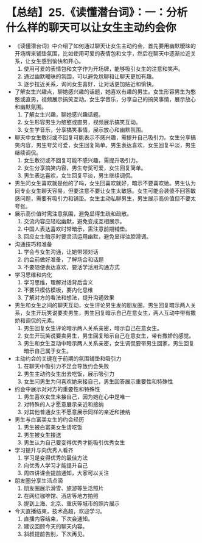 # 【总结】25.《读懂潜台词》：一：分析什么样的聊天可以让女生主动约会你

-   《读懂潜台词》中介绍了如何通过聊天让女生主动约会，首先要用幽默暧昧的开场牌来铺垫氛围，比如使用可爱的表情包和文字，然后在聊天中逐渐拉近关系，让女生感到愉快和开心。
    1.  使用可爱的表情包和文字作为开场牌，能够吸引女生的注意和笑声。
    2.  通过幽默暧昧的氛围，可以避免尬聊和让聊天更加有趣。
    3.  逐步拉近关系，询问女生喜好，让对话更加贴近和愉快。
-   了解女生兴趣点，聊她感兴趣的话题，她喜欢有趣的男生。女生形容男生为憨憨或直男，视频展示搞笑互动。女生学音乐，分享自己的搞笑事情，展示放心和幽默氛围。
    1.  了解女生兴趣，聊她感兴趣话题。
    2.  女生形容男生为憨憨或直男，视频展示搞笑互动。
    3.  女生学音乐，分享搞笑事情，展示放心和幽默氛围。
-   聊天中女生敷衍或不回复可能表示不感兴趣，需提升自己吸引力。女生分享搞笑内容，男生夸奖可爱，女生回复简单。男生表达喜欢，女生回复平淡，男生继续调侃。
    1.  女生敷衍或不回复可能不感兴趣，需提升吸引力。
    2.  女生分享搞笑内容，男生夸奖可爱，女生回复简单。
    3.  男生表达喜欢，女生回复平淡，男生继续调侃。
-   男生问女生喜欢就是他的了吗，女生回喜欢就好，暗示不要喜欢她。男生认为同专业女生聊天容易，但要注意不要让女生太敏感。女生可能会装傻不回答敏感问题，需要有吸引力和铺垫。女生主动私聊男生，男生展示高价值但不要太夸张。
-   展示高价值时需注意氛围，避免显得生疏和疏散。
    1.  交流内容应轻松幽默，避免变成互相展示。
    2.  中国人表达喜欢时常暗示，需注意前期铺垫。
    3.  回应女生暗示时要灵活运用幽默，避免显得油腔滑调。
-   沟通技巧和准备
    1.  学会与女生沟通，让她带领对话
    2.  约会前做好准备，了解场合和话题
    3.  不要随便表达喜欢，要活学活用沟通方式
-   学习思维和内化
    1.  学习思维，理解对话背后含义
    2.  不要只模仿模板，要内化思维
    3.  了解对方的看法和想法，提升沟通效果
-   男生和女生之间的聊天互动，女生评论男生发的朋友圈，男生回复暗示两人关系，女生开玩笑说要卖男生，男生回复暗示自己在意女生，两人互动中带有撒娇和调侃的元素。
    1.  男生回复女生评论暗示两人关系亲密，暗示自己在意女生。
    2.  女生开玩笑说要卖男生，男生回复暗示自己在意女生，带有撒娇的感觉。
    3.  男生和女生互动中暗示两人关系亲密，女生调侃要带男生回家，男生回复暗示自己属于女生。
-   主动约会的关键在于前期的氛围铺垫和吸引力
    1.  在聊天中吸引力不足会导致约会失败
    2.  男生主动约女生出去吃饭，展示吸引力
    3.  女生问男生为何喜欢她来接自己，男生回答展示重要性和特殊性
-   约会中展示对对方的重要性和特殊性
    1.  男生喜欢女生来接自己，因为她在心中是唯一
    2.  对特殊的人才愿意展示亲近和接纳
    3.  对其他普通女生不愿意展示同样的亲近和接纳
-   男生与白富美女生的约会经历
    1.  男生被白富美女生请吃饭
    2.  男生被女生接送
    3.  男生认为自己要变得优秀才能吸引优秀女生
-   学习提升与向优秀人看齐
    1.  学习是变得优秀的最佳方法
    2.  向优秀人学习才能提升自己
    3.  周四讲课会提前通知，大家可以关注
-   朋友圈分享生活点滴
    1.  朋友圈展示滑雪、旅游等生活照片
    2.  在网红咖啡馆、酒店等地方拍照
    3.  提到上海、北京、重庆等城市的照片展示
-   今天直播结束，技术高超，欢迎学习。
    1.  直播内容结束，下次会通知。
    2.  建议回顾今天的聊天内容。
    3.  斜叔提前告别，下次再见。